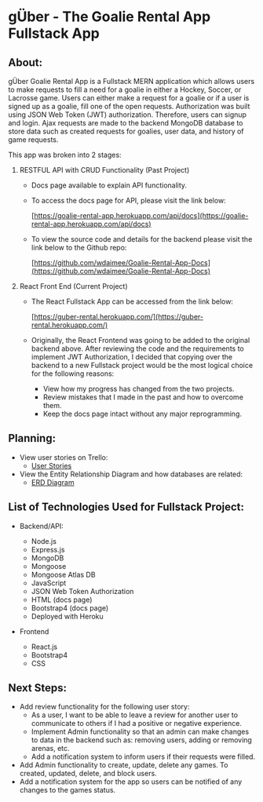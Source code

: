  # gÜber - The Goalie Rental App Fullstack App

 ## About:

 gÜber Goalie Rental App is a Fullstack MERN application which allows users to make requests to fill a need for a goalie in either a Hockey, Soccer, or Lacrosse game. Users can either make a request for a goalie or if a user is signed up as a goalie, fill one of the open requests. Authorization was built using JSON Web Token (JWT) authorization. Therefore, users can signup and login. Ajax requests are made to the backend MongoDB database to store data such as created requests for goalies, user data, and history of game requests.

 This app was broken into 2 stages:

 1. RESTFUL API with CRUD Functionality (Past Project)
    - Docs page available to explain API functionality.
    - To access the docs page for API, please visit the link below:

        [https://goalie-rental-app.herokuapp.com/api/docs](https://goalie-rental-app.herokuapp.com/api/docs)

    - To view the source code and details for the backend please visit the link below to the Github repo:

        [https://github.com/wdaimee/Goalie-Rental-App-Docs](https://github.com/wdaimee/Goalie-Rental-App-Docs)

2. React Front End (Current Project)
    - The React Fullstack App can be accessed from the link below:

        [https://guber-rental.herokuapp.com/](https://guber-rental.herokuapp.com/)

    - Originally, the React Frontend was going to be added to the original backend above. After reviewing the code and the requirements to implement JWT Authorization, I decided that copying over the backend to a new Fullstack project would be the most logical choice for the following reasons:
        - View how my progress has changed from the two projects.
        - Review mistakes that I made in the past and how to overcome them.
        - Keep the docs page intact without any major reprogramming.

## Planning:
- View user stories on Trello:
    - [User Stories](https://trello.com/b/Vd4Q7E9f/guber-react-frontend)
- View the Entity Relationship Diagram and how databases are related:
    - [ERD Diagram](https://www.lucidchart.com/invitations/accept/87253d4d-b8e8-423d-83ea-5e0d271b5c90) 
## List of Technologies Used for Fullstack Project:
- Backend/API:
    - Node.js
    - Express.js
    - MongoDB
    - Mongoose
    - Mongoose Atlas DB
    - JavaScript
    - JSON Web Token Authorization
    - HTML (docs page)
    - Bootstrap4 (docs page)
    - Deployed with Heroku

- Frontend
    - React.js
    - Bootstrap4
    - CSS

## Next Steps:
- Add review functionality for the following user story:
    - As a user, I want to be able to leave a review for another user to communicate to others if I had a positive or negative experience.
    - Implement Admin functionality so that an admin can make changes to data in the backend such as: removing users, adding or removing arenas, etc.
    - Add a notification system to inform users if their requests were filled.
- Add Admin functionality to create, update, delete any games. To created, updated, delete, and block users.
- Add a notification system for the app so users can be notified of any changes to the games status.

